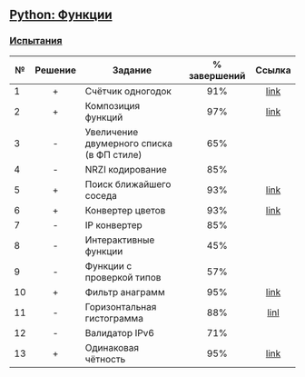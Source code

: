 ## [Python: Функции](https://ru.hexlet.io/courses/python-functions)

### [Испытания](https://ru.hexlet.io/courses/python-functions#challenges)

№  |Решение| Задание                                  | % завершений| Ссылка | 
---|:-----:|------------------------------------------|:-----------:|:------:|
1  | +     |Счётчик одногодок	                      |91%          |  [link](https://ru.hexlet.io/code_reviews/435304)|
2  | +     |Композиция функций 		                  |97%          |  [link](https://ru.hexlet.io/code_reviews/1102250)|
3  | -     |Увеличение двумерного списка (в ФП стиле) |65%	        |        | 
4  | -     |NRZI кодирование                          |85%          |        |
5  | +     |Поиск ближайшего соседа                   |93%          |  [link](https://ru.hexlet.io/code_reviews/257709)|
6  | +     |Конвертер цветов                          |93%          |  [link](https://ru.hexlet.io/code_reviews/259157)|
7  | -     |IP конвертер                              |85%          |        |
8  | -     |Интерактивные функции                     |45%          |        |
9  | -     |Функции с проверкой типов                 |57%          |        |
10 | +     |Фильтр анаграмм                           |95%          |  [link](https://ru.hexlet.io/code_reviews/257369)|
11 | -     |Горизонтальная гистограмма                |88%          |  [linl](https://ru.hexlet.io/code_reviews/271687)|
12 | -     |Валидатор IPv6                            |71%          |        |
13 | +     |Одинаковая чётность                       |95%          |  [link](https://ru.hexlet.io/code_reviews/1102249)|

